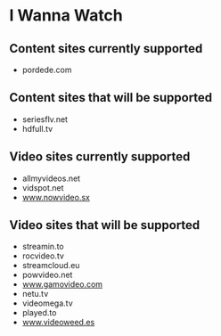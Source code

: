 # I Wanna Watch

## Content sites currently supported
* pordede.com

## Content sites that will be supported
* seriesflv.net
* hdfull.tv

## Video sites currently supported
* allmyvideos.net
* vidspot.net
* www.nowvideo.sx

## Video sites that will be supported
* streamin.to
* rocvideo.tv
* streamcloud.eu
* powvideo.net
* www.gamovideo.com
* netu.tv
* videomega.tv
* played.to
* www.videoweed.es
